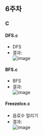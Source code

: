 ## 6주차
### C

#### DFS.c
- DFS
- 결과:  
![image](https://user-images.githubusercontent.com/46733911/136749449-51e188e8-0bb5-4189-a161-c8b7579c52fe.png)  


#### BFS.c

- BFS  
- 결과:  
![image](https://user-images.githubusercontent.com/46733911/136748848-d524aab4-57ed-4b22-ba59-59aa13dc5669.png)
   



#### FreezeIce.c

- 음료수 얼리기   
- 결과:  
![image](https://user-images.githubusercontent.com/46733911/136748702-f3ae648c-c3be-4bbd-a02c-fbf2b3f3a34c.png)
   
